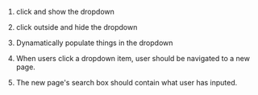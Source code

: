 1. click and show the dropdown
2. click outside and hide the dropdown
3. Dynamatically populate things in the dropdown
4. When users click a dropdown item, user should be navigated to a new page.

5. The new page's search box should contain what user has inputed.